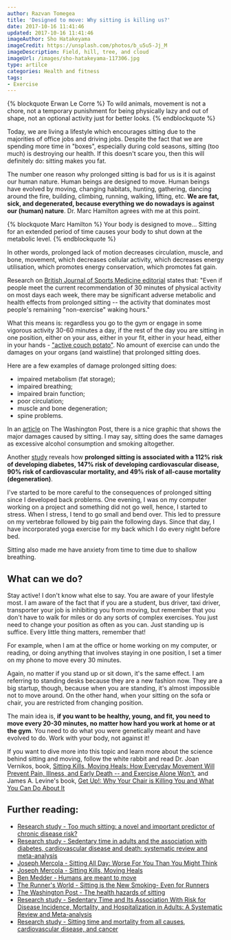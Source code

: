 ```yaml
---
author: Razvan Tomegea
title: 'Designed to move: Why sitting is killing us?'
date: 2017-10-16 11:41:46
updated: 2017-10-16 11:41:46
imageAuthor: Sho Hatakeyama
imageCredit: https://unsplash.com/photos/b_u5u5-Jj_M
imageDescription: Field, hill, tree, and cloud
imageUrl: /images/sho-hatakeyama-117306.jpg
type: artilce
categories: Health and fitness
tags:
- Exercise
---
```

{% blockquote Erwan Le Corre %}
To wild animals, movement is not a chore, not a temporary punishment for being physically lazy and out of shape, not an optional activity just for better looks.
{% endblockquote %}

Today, we are living a lifestyle which encourages sitting due to the majorities of office jobs and driving jobs. Despite the fact that we are spending more time in "boxes", especially during cold seasons, sitting (too much) is destroying our health. If this doesn't scare you, then this will definitely do: sitting makes you fat.

<!-- more -->

The number one reason why prolonged sitting is bad for us is it is against our human nature. Human beings are designed to move. Human beings have evolved by moving, changing habitats, hunting, gathering, dancing around the fire, building, climbing, running, walking, lifting, etc. **We are fat, sick, and degenerated, because everything we do nowadays is against our (human) nature**. Dr. Marc Hamilton agrees with me at this point.

{% blockquote Marc Hamilton %}
Your body is designed to move... Sitting for an extended period of time causes your body to shut down at the metabolic level.
{% endblockquote %}

In other words, prolonged lack of motion decreases circulation, muscle, and bone, movement, which decreases cellular activity, which decreases energy utilisation, which promotes energy conservation, which promotes fat gain.

Research on [British Journal of Sports Medicine editorial](http://bjsm.bmj.com/content/43/2/81.full) states that: 
"Even if people meet the current recommendation of 30 minutes of physical activity on most days each week, there may be significant adverse metabolic and health effects from prolonged sitting -- the activity that dominates most people's remaining "non-exercise" waking hours."

What this means is: regardless you go to the gym or engage in some vigorous activity 30-60 minutes a day, if the rest of the day you are sitting in one position, either on your ass, either in your fit, either in your head, either in your hands - ["active couch potato"](https://www.runnersworld.com/newswire/marathoners-run-a-lot-and-also-sit-a-lot). No amount of exercise can undo the damages on your organs (and waistline) that prolonged sitting does.

Here are a few examples of damage prolonged sitting does:
- impaired metabolism (fat storage);
- impaired breathing;
- impaired brain function;
- poor circulation;
- muscle and bone degeneration;
- spine problems.

In an [article](https://www.washingtonpost.com/apps/g/page/national/the-health-hazards-of-sitting/750/) on The Washington Post, there is a nice graphic that shows the major damages caused by sitting. I may say, sitting does the same damages as excessive alcohol consumption and smoking altogether.

Another [study](https://link.springer.com/article/10.1007/s00125-012-2677-z) reveals how **prolonged sitting is associated with a 112% risk of developing diabetes, 147% risk of developing cardiovascular disease, 90% risk of cardiovascular mortality, and 49% risk of all-cause mortality (degeneration)**.

I've started to be more careful to the consequences of prolonged sitting since I developed back problems. One evening, I was on my computer working on a project and something did not go well, hence, I started to stress. When I stress, I tend to go small and bend over. This led to pressure on my vertebrae followed by big pain the following days. Since that day, I have incorporated yoga exercise for my back which I do every night before bed.

Sitting also made me have anxiety from time to time due to shallow breathing.

## What can we do?

Stay active! I don't know what else to say. You are aware of your lifestyle most. I am aware of the fact that if you are a student, bus driver, taxi driver, transporter your job is inhibiting you from moving, but remember that you don't have to walk for miles or do any sorts of complex exercises. You just need to change your position as often as you can. Just standing up is suffice. Every little thing matters, remember that!

For example, when I am at the office or home working on my computer, or reading, or doing anything that involves staying in one position, I set a timer on my phone to move every 30 minutes.

Again, no matter if you stand up or sit down, it's the same effect. I am referring to standing desks because they are a new fashion now. They are a big startup, though, because when you are standing, it's almost impossible not to move around. On the other hand, when your sitting on the sofa or chair, you are restricted from changing position.

The main idea is, **if you want to be healthy, young, and fit, you need to move every 20-30 minutes, no matter how hard you work at home or at the gym**. You need to do what you were genetically meant and have evolved to do. Work with your body, not against it!

If you want to dive more into this topic and learn more about the science behind sitting and moving, follow the white rabbit and read Dr. Joan Vernikos, book, [Sitting Kills, Moving Heals: How Everyday Movement Will Prevent Pain, Illness, and Early Death -- and Exercise Alone Won't](https://www.amazon.com/Sitting-Kills-Moving-Heals-Everyday/dp/1610350189), and James A. Levine's book, [Get Up!: Why Your Chair is Killing You and What You Can Do About It](https://www.amazon.com/Get-Up-Chair-Killing-About/dp/1137278994)

## Further reading:
- [Research study - Too much sitting: a novel and important predictor of chronic disease risk?](http://bjsm.bmj.com/content/43/2/81.full)
- [Research study - Sedentary time in adults and the association with diabetes, cardiovascular disease and death: systematic review and meta-analysis](https://link.springer.com/article/10.1007/s00125-012-2677-z)
- [Joseph Mercola - Sitting All Day: Worse For You Than You Might Think](https://articles.mercola.com/sites/articles/archive/2011/05/14/sitting-all-day-worse-for-you-than-you-might-think.aspx)
- [Joseph Mercola - Sitting Kills, Moving Heals](https://articles.mercola.com/sites/articles/archive/2013/06/23/vernikos-sitting-kills.aspx)
- [Ben Medder - Humans are meant to move](http://www.benmedder.com/movement/)
- [The Runner's World - Sitting is the New Smoking- Even for Runners](https://www.runnersworld.com/health/sitting-is-the-new-smoking-even-for-runners)
- [The Washington Post - The health hazards of sitting](https://www.washingtonpost.com/apps/g/page/national/the-health-hazards-of-sitting/750/)
- [Research study - Sedentary Time and Its Association With Risk for Disease Incidence, Mortality, and Hospitalization in Adults: A Systematic Review and Meta-analysis](http://annals.org/aim/article/2091327/sedentary-time-its-association-risk-disease-incidence-mortality-hospitalization-adults)
- [Research study - Sitting time and mortality from all causes, cardiovascular disease, and cancer](https://www.ncbi.nlm.nih.gov/pubmed/19346988?ordinalpos=13&itool=EntrezSystem2.PEntrez.Pubmed.Pubmed_ResultsPanel.Pubmed_DefaultReportPanel.Pubmed_RVDocSum)
